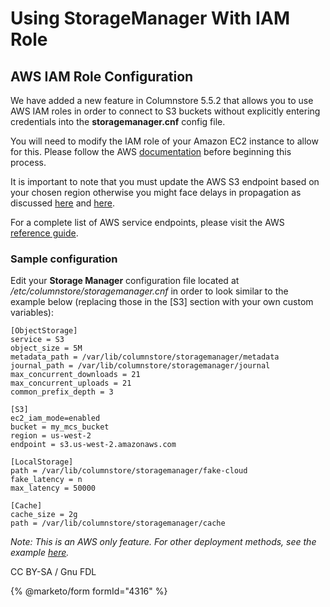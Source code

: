 
# Using StorageManager With IAM Role

## AWS IAM Role Configuration


We have added a new feature in Columnstore 5.5.2 that allows you to use AWS IAM roles in order to connect to S3 buckets without explicitly entering credentials into the **storagemanager.cnf** config file.


You will need to modify the IAM role of your Amazon EC2 instance to allow for this. Please follow the AWS [documentation](https://docs.aws.amazon.com/AWSEC2/latest/UserGuide/iam-roles-for-amazon-ec2.html) before beginning this process.


It is important to note that you must update the AWS S3 endpoint based on your chosen region otherwise you might face delays in propagation as discussed [here](https://forums.aws.amazon.com/thread.jspa?messageID=552808) and [here](https://forums.aws.amazon.com/thread.jspa?messageID=801522).


For a complete list of AWS service endpoints, please visit the AWS [reference guide](https://docs.aws.amazon.com/general/latest/gr/rande.html).


### Sample configuration


Edit your **Storage Manager** configuration file located at */etc/columnstore/storagemanager.cnf* in order to look similar to the example below (replacing those in the [S3] section with your own custom variables):


```
[ObjectStorage]
service = S3
object_size = 5M
metadata_path = /var/lib/columnstore/storagemanager/metadata
journal_path = /var/lib/columnstore/storagemanager/journal
max_concurrent_downloads = 21
max_concurrent_uploads = 21
common_prefix_depth = 3

[S3]
ec2_iam_mode=enabled
bucket = my_mcs_bucket
region = us-west-2
endpoint = s3.us-west-2.amazonaws.com

[LocalStorage]
path = /var/lib/columnstore/storagemanager/fake-cloud
fake_latency = n
max_latency = 50000

[Cache]
cache_size = 2g
path = /var/lib/columnstore/storagemanager/cache
```

*Note: This is an AWS only feature. For other deployment methods, see the example [here](https://mariadb.com/kb/en/).*


CC BY-SA / Gnu FDL


{% @marketo/form formId="4316" %}
